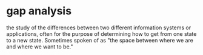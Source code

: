 # gap analysis


the study of the differences between two different information systems
or applications, often for the purpose of determining how to get from
one state to a new state. Sometimes spoken of as "the space between
where we are and where we want to be."

